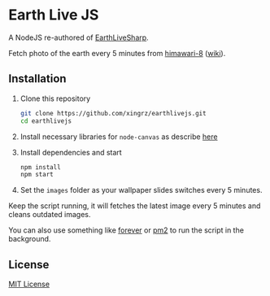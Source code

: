 Earth Live JS
=======

A NodeJS re-authored of [EarthLiveSharp](https://github.com/bitdust/EarthLiveSharp).

Fetch photo of the earth every 5 minutes from [himawari-8](http://himawari8.nict.go.jp/) ([wiki](https://en.wikipedia.org/wiki/Himawari_8)).

## Installation

1.  Clone this repository

    ```sh
    git clone https://github.com/xingrz/earthlivejs.git
    cd earthlivejs
    ```

2.  Install necessary libraries for `node-canvas` as describe [here](https://github.com/Automattic/node-canvas#installation)

3.  Install dependencies and start

    ```sh
    npm install
    npm start
    ```

4.  Set the `images` folder as your wallpaper slides switches every 5 minutes.

Keep the script running, it will fetches the latest image every 5 minutes and cleans outdated images.

You can also use something like [forever](https://github.com/foreverjs/forever) or [pm2](http://pm2.keymetrics.io) to run the script in the background.

## License

[MIT License](LICENSE)
